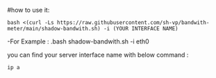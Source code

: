 #how to use it:

```
bash <(curl -Ls https://raw.githubusercontent.com/sh-vp/bandwith-meter/main/shadow-bandwith.sh) -i (YOUR INTERFACE NAME)
```

-For Example :
.bash shadow-bandwith.sh -i eth0

you can find your server interface name with below command :
```
ip a
```
